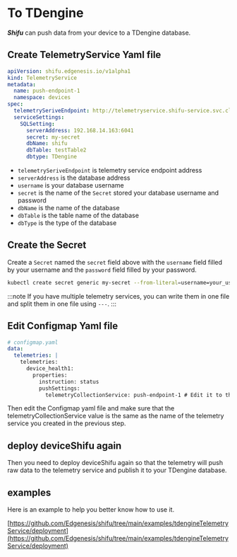 # To TDengine

***Shifu*** can push data from your device to a TDengine database.

## Create TelemetryService Yaml file
```yaml
apiVersion: shifu.edgenesis.io/v1alpha1
kind: TelemetryService
metadata:
  name: push-endpoint-1
  namespace: devices
spec:
  telemetrySeriveEndpoint: http://telemetryservice.shifu-service.svc.cluster.local
  serviceSettings:
    SQLSetting:
      serverAddress: 192.168.14.163:6041
      secret: my-secret
      dbName: shifu
      dbTable: testTable2
      dbtype: TDengine
```
- `telemetrySeriveEndpoint` is telemetry service endpoint address
- `serverAddress` is the database address
- `username` is your database username
- `secret` is the name of the `Secret` stored your database username and password
- `dbName` is the name of the database
- `dbTable` is the table name of the database
- `dbType` is the type of the database
  
## Create the Secret

Create a `Secret` named the `secret` field above with the `username` field filled by your username and the `password` field filled by your password.

```bash
kubectl create secret generic my-secret --from-literal=username=your_username --from-literal=password=your_password -n devices
```

:::note
If you have multiple telemetry services, you can write them in one file and split them in one file using `---`.
:::

## Edit Configmap Yaml file
```yaml
# configmap.yaml
data:
  telemetries: |
    telemetries:
      device_health1:
        properties:
          instruction: status
          pushSettings:
            telemetryCollectionService: push-endpoint-1 # Edit it to the name same with TelemetryService's name
```
Then edit the Configmap yaml file and make sure that the telemetryCollectionService value is the same as the name of the telemetry service you created in the previous step.

## deploy deviceShifu again

Then you need to deploy deviceShifu again so that the telemetry will push raw data to the telemetry service and publish it to your TDengine database.

## examples

Here is an example to help you better know how to use it.

[https://github.com/Edgenesis/shifu/tree/main/examples/tdengineTelemetryService/deployment](https://github.com/Edgenesis/shifu/tree/main/examples/tdengineTelemetryService/deployment)
